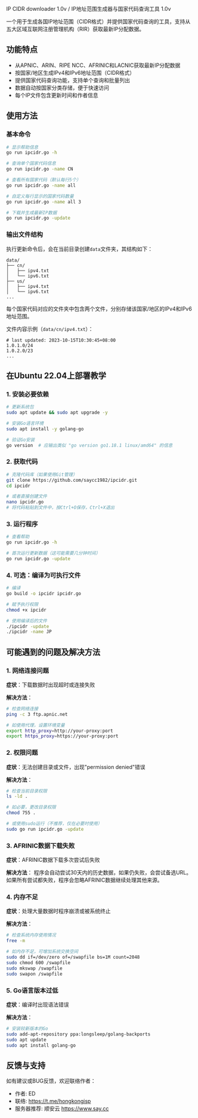 IP CIDR downloader 1.0v / IP地址范围生成器与国家代码查询工具 1.0v

一个用于生成各国IP地址范围（CIDR格式）并提供国家代码查询的工具，支持从五大区域互联网注册管理机构（RIR）获取最新IP分配数据。

## 功能特点

- 从APNIC、ARIN、RIPE NCC、AFRINIC和LACNIC获取最新IP分配数据
- 按国家/地区生成IPv4和IPv6地址范围（CIDR格式）
- 提供国家代码查询功能，支持单个查询和批量列出
- 数据自动按国家分类存储，便于快速访问
- 每个IP文件包含更新时间和作者信息

## 使用方法

### 基本命令

```bash
# 显示帮助信息
go run ipcidr.go -h

# 查询单个国家代码信息
go run ipcidr.go -name CN

# 查看所有国家代码（默认每行5个）
go run ipcidr.go -name all

# 自定义每行显示的国家代码数量
go run ipcidr.go -name all 3

# 下载并生成最新IP数据
go run ipcidr.go -update
```

### 输出文件结构

执行更新命令后，会在当前目录创建`data`文件夹，其结构如下：

```
data/
├── cn/
│   ├── ipv4.txt
│   └── ipv6.txt
├── us/
│   ├── ipv4.txt
│   └── ipv6.txt
...
```

每个国家代码对应的文件夹中包含两个文件，分别存储该国家/地区的IPv4和IPv6地址范围。

文件内容示例（`data/cn/ipv4.txt`）：
```
# last updated: 2023-10-15T10:30:45+08:00
1.0.1.0/24
1.0.2.0/23
...
```

## 在Ubuntu 22.04上部署教学

### 1. 安装必要依赖

```bash
# 更新系统包
sudo apt update && sudo apt upgrade -y

# 安装Go语言环境
sudo apt install -y golang-go

# 验证Go安装
go version  # 应输出类似 "go version go1.18.1 linux/amd64" 的信息
```

### 2. 获取代码

```bash
# 克隆代码库（如果使用Git管理）
git clone https://github.com/saycc1982/ipcidr.git
cd ipcidr

# 或者直接创建文件
nano ipcidr.go
# 将代码粘贴到文件中，按Ctrl+O保存，Ctrl+X退出
```

### 3. 运行程序

```bash
# 查看帮助
go run ipcidr.go -h

# 首次运行更新数据（这可能需要几分钟时间）
go run ipcidr.go -update
```

### 4. 可选：编译为可执行文件

```bash
# 编译
go build -o ipcidr ipcidr.go

# 赋予执行权限
chmod +x ipcidr

# 使用编译后的文件
./ipcidr -update
./ipcidr -name JP
```

## 可能遇到的问题及解决方法

### 1. 网络连接问题

**症状**：下载数据时出现超时或连接失败

**解决方法**：
```bash
# 检查网络连接
ping -c 3 ftp.apnic.net

# 如使用代理，设置环境变量
export http_proxy=http://your-proxy:port
export https_proxy=https://your-proxy:port
```

### 2. 权限问题

**症状**：无法创建目录或文件，出现"permission denied"错误

**解决方法**：
```bash
# 检查当前目录权限
ls -ld .

# 如必要，更改目录权限
chmod 755 .

# 或使用sudo运行（不推荐，仅在必要时使用）
sudo go run ipcidr.go -update
```

### 3. AFRINIC数据下载失败

**症状**：AFRINIC数据下载多次尝试后失败

**解决方法**：
程序会自动尝试30天内的历史数据，如果仍失败，会尝试备选URL。如果所有尝试都失败，程序会忽略AFRINIC数据继续处理其他来源。

### 4. 内存不足

**症状**：处理大量数据时程序崩溃或被系统终止

**解决方法**：
```bash
# 检查系统内存使用情况
free -m

# 如内存不足，可增加系统交换空间
sudo dd if=/dev/zero of=/swapfile bs=1M count=2048
sudo chmod 600 /swapfile
sudo mkswap /swapfile
sudo swapon /swapfile
```

### 5. Go语言版本过低

**症状**：编译时出现语法错误

**解决方法**：
```bash
# 安装较新版本的Go
sudo add-apt-repository ppa:longsleep/golang-backports
sudo apt update
sudo apt install golang-go
```

## 反馈与支持

如有建议或BUG反馈，欢迎联络作者：
- 作者: ED
- 联络: https://t.me/hongkongisp
- 服务器推荐: 顺安云 https://www.say.cc
